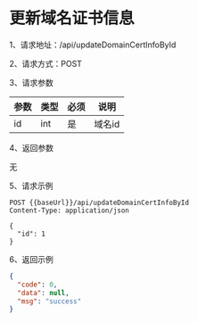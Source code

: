 # 更新域名证书信息

1、请求地址：/api/updateDomainCertInfoById

2、请求方式：POST

3、请求参数

| 参数  | 类型   | 必须 | 说明 |
| -| - | - | - |
| id | int | 是 | 域名id


4、返回参数

无

5、请求示例

```
POST {{baseUrl}}/api/updateDomainCertInfoById
Content-Type: application/json

{
  "id": 1
}
```

6、返回示例

```json
{
  "code": 0,
  "data": null,
  "msg": "success"
}
```

